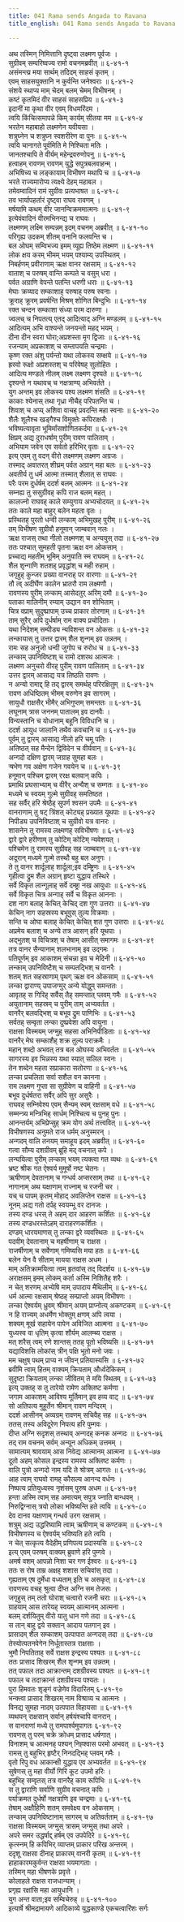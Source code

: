```yaml
---
title: 041 Rama sends Angada to Ravana
title_english: 041 Rama sends Angada to Ravana

---
```

अथ तस्मिन् निमित्तानि दृष्ट्वा लक्ष्मण पूर्वजः ।  
सुग्रीवम् सम्परिष्वज्य रामो वचनमब्रवीत् ॥ ६-४१-१  
असंमन्त्य्र मया सार्थम् तदिदम् साहसं कृतम् ।  
एवम् साहसयुक्तानि न कुर्वन्ति जनेश्वराः ॥ ६-४१-२  
संशये स्थाप्य माम् चेदम् बलम् चेमम् विभीषनम् ।  
कष्टं कृतमिदं वीर साहसं साहसप्रिय ॥ ६-४१-३  
इदानीं मा कृथा वीर एवम् विधमरिंदम ।  
त्वयि किंचित्समापन्ने किम् कार्यम् सीतया मम ॥ ६-४१-४  
भरतेन महाबाहो लक्ष्मणेन यवीयसा ।  
शत्रुघ्नेन च शत्रुघ्न स्वशरीरेण वा पुनः ॥ ६-४१-५  
त्वयि चानागते पूर्वमिति मे निश्चिता मतिः ।  
जानतश्चापि ते वीर्यम् महेन्द्रवरुणोपनु ॥ ६-४१-६  
हत्वाहम् रावणम् रावणम् युद्धे सपुत्रबलवाहन्म् ।  
अभिषिच्य च लङ्कायाम् विभीषण मथापि च ॥ ६-४१-७  
भरते राज्यमारोप्य त्यक्ष्ये देहम् महाबल ।  
तमेवम्वादिनं रामं सुग्रीवः प्रत्यभाषत ॥ ६-४१-८  
तव भार्यापहर्तारं दृष्ट्वा राघव रावणम् ।  
मर्षयामि कथम् वीर जानन्विक्रममात्मनः ॥ ६-४१-९  
इत्येवंवादिनं वीरमभिनन्द्य च राघवः ।  
लक्ष्मणम् लक्ष्मि सम्पन्नम् इदम् वचनम् अब्रवीत् ॥ ६-४१-१०  
परिगृह्य उदकम् शीतम् वनानि फलवन्ति च ।  
बल ओघम् सम्विभज्य इमम् व्यूह्य तिष्ठेम लक्ष्मण ॥ ६-४१-११  
लोक क्षय करम् भीमम् भयम् पश्याम्य् उपस्थितम् ।  
निबर्हणम् प्रवीराणाम् ऋक्ष वानर रक्षसाम् ॥ ६-४१-१२  
वाताश् च परुषम् वान्ति कम्पते च वसुम् धरा ।  
पर्वत अग्राणि वेपन्ते पतन्ति धरणी धराः ॥ ६-४१-१३  
मेघाः क्रव्याद सम्काशाह् परुषाह् परुष स्वनाः ।  
क्रूराह् क्रूरम् प्रवर्षन्ति मिश्रम् शोणित बिन्दुभिः ॥ ६-४१-१४  
रक्त चन्दन सम्काशा संध्या परम दारुणा ।  
ज्वलच् च निपतत्य् एतद् आदित्याद् अग्नि मण्डलम् ॥ ६-४१-१५  
आदित्यम् अभि वाश्यन्ते जनयन्तो महद् भयम् ।  
दीना दीन स्वरा घोरा;अप्रशस्ता मृग द्विजाः ॥ ६-४१-१६  
रजन्याम् अप्रकाशश् च सम्तापयति चन्द्रमाः ।  
कृष्ण रक्त अंशु पर्यन्तो यथा लोकस्य सम्क्षये ॥ ६-४१-१७  
ह्रस्वो रूक्षो अप्रशस्तश् च परिवेषह् सुलोहितः ।  
आदित्य मण्डले नीलम् लक्ष्म लक्ष्मण दृश्यते ॥ ६-४१-१८  
दृश्यन्ते न यथावच् च नक्षत्राण्य् अभिवर्तते ।  
युग अन्तम् इव लोकस्य पश्य लक्ष्मण शंसति ॥ ६-४१-१९  
काकाः श्येनास् तथा गृध्रा नीचैह् परिपतन्ति च ।  
शिवाश् च अप्य् अशिवा वाचह् प्रवदन्ति महा स्वनाः ॥ ६-४१-२०  
शैलैः शूलैश्च खड्गैश्च विमुक्तेः कपिराक्षसैः ।  
भविष्यत्यावृता भूमिर्मांसशोणितकर्दमा ॥ ६-४१-२१  
क्षिप्रम् अद्य दुराधर्षाम् पुरीम् रावण पालिताम् ।  
अभियाम जवेन एव सर्वतो हरिभिर् वृताः ॥ ६-४१-२२  
इत्य् एवम् तु वदन् वीरो लक्ष्मणम् लक्ष्मण अग्रजः ।  
तस्माद् अवातरत् शीघ्रम् पर्वत अग्रान् महा बलः ॥ ६-४१-२३  
अवतीर्य तु धर्म आत्मा तस्मात् शैलात् स राघवः ।  
परैः परम दुर्धर्षम् ददर्श बलम् आत्मनः ॥ ६-४१-२४  
सम्नह्य तु ससुग्रीवह् कपि राज बलम् महत् ।  
कालज्नो राघवह् काले सम्युगाय अभ्यचोदयत् ॥ ६-४१-२५  
ततः काले महा बाहुर् बलेन महता वृतः ।  
प्रस्थितह् पुरतो धन्वी लन्काम् अभिमुखह् पुरीम् ॥ ६-४१-२६  
तम् विभीषण सुग्रीवौ हनूमान् जाम्बवान् नलः ।  
ऋक्ष राजस् तथा नीलो लक्ष्मणश् च अन्ययुस् तदा ॥ ६-४१-२७  
ततः पश्चात् सुमहती पृतना ऋक्ष वन ओकसाम् ।  
प्रच्चाद्य महतीम् भूमिम् अनुयाति स्म राघवम् ॥ ६-४१-२८  
शैल शृन्गाणि शतशह् प्रवृद्धांश् च मही रुहाम् ।  
जगृहुह् कुन्जर प्रख्या वानराह् पर वारणाः ॥ ६-४१-२९  
तौ त्व् अदीर्घेण कालेन भ्रातरौ राम लक्ष्मणौ ।  
रावणस्य पुरीम् लन्काम् आसेदतुर् अरिम् दमौ ॥ ६-४१-३०  
पताका मालिनीम् रम्याम् उद्यान वन शोभिताम् ।  
चित्र वप्राम् सुदुष्प्रापाम् उच्च प्राकार तोरणाम् ॥ ६-४१-३१  
ताम् सुरैर् अपि दुर्धर्षाम् राम वाक्य प्रचोदिताः ।  
यथा निदेशम् सम्पीड्य न्यविशन्त वन ओकसः ॥ ६-४१-३२  
लन्कायास् तु उत्तर द्वारम् शैल शृन्गम् इव उन्नतम् ।  
रामः सह अनुजो धन्वी जुगोप च रुरोध च ॥ ६-४१-३३  
लन्काम् उपनिविष्टश् च रामो दशरथ आत्मजः ।  
लक्ष्मण अनुचरो वीरह् पुरीम् रावण पालिताम् ॥ ६-४१-३४  
उत्तर द्वारम् आसाद्य यत्र तिष्ठति रावणः ।  
न अन्यो रामाद्द् हि तद् द्वारम् समर्थह् परिरक्षितुम् ॥ ६-४१-३५  
रावण अधिष्ठितम् भीमम् वरुणेन इव सागरम् ।  
सायुधौ राक्षसैर् भीमैर् अभिगुप्तम् समन्ततः ॥ ६-४१-३६  
लघूनाम् त्रास जननम् पातालम् इव दानवैः ।  
विन्यस्तानि च योधानाम् बहूनि विविधानि च ।  
ददर्श आयुध जालानि तथैव कवचानि च ॥ ६-४१-३७  
पूर्वम् तु द्वारम् आसाद्य नीलो हरि चमू पतिः ।  
अतिष्ठत् सह मैन्देन द्विविदेन च वीर्यवान् ॥ ६-४१-३८  
अन्गदो दक्षिण द्वारम् जग्राह सुमहा बलः ।  
ऱ्षभेण गव अक्षेण गजेन गवयेन च ॥ ६-४१-३९  
हनूमान् पश्चिम द्वारम् ररक्ष बलवान् कपिः ।  
प्रमाथि प्रघसाभ्याम् च वीरैर् अन्यैश् च सम्गतः ॥ ६-४१-४०  
मध्यमे च स्वयम् गुल्मे सुग्रीवह् समतिष्ठत ।  
सह सर्वैर् हरि श्रेष्ठैह् सुपर्ण श्वसन उपमैः ॥ ६-४१-४१  
वानराणाम् तु षट् त्रिंशत् कोट्यह् प्रख्यात यूथपाः ॥ ६-४१-४२  
निपीड्य उपनिविष्टाश् च सुग्रीवो यत्र वानरः ।  
शासनेन तु रामस्य लक्ष्मणह् सविभीषणः ॥ ६-४१-४३  
द्वारे द्वारे हरीणाम् तु कोटिम् कोटिम् न्यवेशयत् ।  
पश्चिमेन तु रामस्य सुग्रीवह् सह जाम्बवान् ॥ ६-४१-४४  
अदूरान् मध्यमे गुल्मे तस्थौ बहु बल अनुगः ।  
ते तु वानर शार्दूलाह् शार्दूला;इव दम्ष्ट्रिणः ॥ ६-४१-४५  
गृहीत्वा द्रुम शैल अग्रान् हृष्टा युद्धाय तस्थिरे ।  
सर्वे विकृत लान्गूलाह् सर्वे दम्ष्ट्रा नख आयुधाः ॥ ६-४१-४६  
सर्वे विकृत चित्र अन्गाह् सर्वे च विकृत आननाः ।  
दश नाग बलाह् केचित् केचिद् दश गुण उत्तराः ॥ ६-४१-४७  
केचिन् नाग सहस्रस्य बभूवुस् तुल्य विक्रमाः ।  
सन्ति च ओघा बलाह् केचित् केचित् शत गुण उत्तराः ॥ ६-४१-४८  
अप्रमेय बलाश् च अन्ये तत्र आसन् हरि यूथपाः ।  
अद्भुतश् च विचित्रश् च तेषाम् आसीत् समागमः ॥ ६-४१-४९  
तत्र वानर सैन्यानाम् शलभानाम् इव उद्गमः ।  
पतिपूर्णम् इव आकाशम् संचन्ना इव च मेदिनी ॥ ६-४१-५०  
लन्काम् उपनिविष्टैश् च सम्पतद्भिश् च वानरैः ।  
शतम् शत सहस्राणाम् पृथग् ऋक्ष वन ओकसाम् ॥ ६-४१-५१  
लन्का द्वाराण्य् उपाजग्मुर् अन्ये योद्धुम् समन्ततः ।  
आवृतह् स गिरिह् सर्वैस् तैह् समन्तात् प्लवम् गमैः ॥ ६-४१-५२  
अयुतानाम् सहस्रम् च पुरीम् ताम् अभ्यवर्तत ।  
वानरैर् बलवद्भिश् च बभूव द्रुम पाणिभिः ॥ ६-४१-५३  
सर्वतह् सम्वृता लन्का दुष्प्रवेशा अपि वायुना ।  
राक्षसा विस्मयम् जग्मुह् सहसा अभिनिपीडिताः ॥ ६-४१-५४  
वानरैर् मेघ सम्काशैह् शक्र तुल्य पराक्रमैः ।  
महान् शब्दो अभवत् तत्र बल ओघस्य अभिवर्ततः ॥ ६-४१-५५  
सागरस्य इव भिन्नस्य यथा स्यात् सलिल स्वनः ।  
तेन शब्देन महता सप्राकारा सतोरणा ॥ ६-४१-५६  
लन्का प्रचलिता सर्वा सशैल वन कानना ।  
राम लक्ष्मण गुप्ता सा सुग्रीवेण च वाहिनी ॥ ६-४१-५७  
बभूव दुर्धर्षतरा सर्वैर् अपि सुर असुरैः ।  
राघवह् सम्निवेश्य एवम् सैन्यम् स्वम् रक्षसाम् वधे ॥ ६-४१-५८  
सम्मन्त्र्य मन्त्रिभिह् सार्धम् निश्चित्य च पुनह् पुनः ।  
आनन्तर्यम् अभिप्रेप्सुह् क्रम योग अर्थ तत्त्ववित् ॥ ६-४१-५९  
विभीषणस्य अनुमते राज धर्मम् अनुस्मरन् ।  
अन्गदम् वालि तनयम् समाहूय इदम् अब्रवीत् ॥ ६-४१-६०  
गत्वा सौम्य दशग्रीवम् ब्रूहि मद् वचनात् कपे ।  
लन्घयित्वा पुरीम् लन्काम् भयम् त्यक्त्वा गत व्यथः ॥ ६-४१-६१  
भ्रष्ट श्रीक गत ऐश्वर्य मुमूर्षो नष्ट चेतनः ।  
ऋषीणाम् देवतानाम् च गन्धर्व अप्सरसाम् तथा ॥ ६-४१-६२  
नागानाम् अथ यक्षाणाम् राज्नाम् च रजनी चर ।  
यच् च पापम् कृतम् मोहाद् अवलिप्तेन राक्षस ॥ ६-४१-६३  
नूनम् अद्य गतो दर्पह् स्वयम्भू वर दानजः ।  
तस्य दण्ड धरस् ते अहम् दार आहरण कर्शितः ॥ ६-४१-६४  
तस्य दण्डधरस्तेऽहम् दाराहरणकर्शितः ।  
दण्डम् धारयमाणस् तु लन्का द्वरे व्यवस्थितः ॥ ६-४१-६५  
पदवीम् देवतानाम् च महर्षीणाम् च राक्षस ।  
राजर्षीणाम् च सर्वेणाम् गमिष्यसि मया हतः ॥ ६-४१-६६  
बलेन येन वै सीताम् मायया राक्षस अधम ।  
माम् अतिक्रामयित्वा त्वम् हृतवांस् तद् विदर्शय ॥ ६-४१-६७  
अराक्षसम् इमम् लोकम् कर्ता अस्मि निशितैह् शरैः ।  
न चेत् शरणम् अभ्येषि माम् उपादाय मैथिलीम् ॥ ६-४१-६८  
धर्म आत्मा रक्षसाम् श्रेष्ठह् सम्प्राप्तो अयम् विभीषणः ।  
लन्का ऐश्वर्यम् ध्रुवम् श्रीमान् अयम् प्राप्नोत्य् अकण्टकम् ॥ ६-४१-६९  
न हि राज्यम् अधर्मेण भोक्तुम् क्षणम् अपि त्वया ।  
शक्यम् मूर्ख सहायेन पापेन अविजित आत्मना ॥ ६-४१-७०  
युध्यस्व वा धृतिम् कृत्वा शौर्यम् आलम्ब्य राक्षस ।  
मत् शरैस् त्वम् रणे शान्तस् ततह् पूतो भविष्यसि ॥ ६-४१-७१  
यद्याविशसि लोकांस् त्रीन् पक्षि भूतो मनो जवः ।  
मम चक्षुष् पथम् प्राप्य न जीवन् प्रतियास्यसि ॥ ६-४१-७२  
ब्रवीमि त्वाम् हितम् वाक्यम् क्रियताम् और्ध्वदेकिकम् ।  
सुदृष्टा क्रियताम् लन्का जीवितम् ते मयि स्थितम् ॥ ६-४१-७३  
इत्य् उक्तह् स तु तारेयो रामेण अक्लिष्ट कर्मणा ।  
जगाम आकाशम् आविश्य मूर्तिमान् इव हव्य वाट् ॥ ६-४१-७४  
सो अतिपत्य मुहूर्तेन श्रीमान् रावण मन्दिरम् ।  
ददर्श आसीनम् अव्यग्रम् रावणम् सचिवैह् सह ॥ ६-४१-७५  
ततस् तस्य अविदूरेण निपत्य हरि पुम्गवः ।  
दीप्त अग्नि सदृशस् तस्थाव् अन्गदह् कनक अन्गदः ॥ ६-४१-७६  
तद् राम वचनम् सर्वम् अन्यून अधिकम् उत्तमम् ।  
सामात्यम् श्रावयाम् आस निवेद्य आत्मानम् आत्मना ॥ ६-४१-७७  
दूतो अहम् कोसल इन्द्रस्य रामस्य अक्लिष्ट कर्मणः ।  
वालि पुत्रो अन्गदो नाम यदि ते श्रोत्रम् आगतः ॥ ६-४१-७८  
आह त्वाम् राघवो रामह् कौसल्य आनन्द वर्धनः ।  
निष्पत्य प्रतियुध्यस्व नृशंसम् पुरुष अधम ॥ ६-४१-७९  
हन्ता अस्मि त्वाम् सह अमात्यम् सपुत्र ज्नाति बान्धवम् ।  
निरुद्विग्नास् त्रयो लोका भविष्यन्ति हते त्वयि ॥ ६-४१-८०  
देव दानव यक्षाणाम् गन्धर्व उरग रक्षसाम् ।  
शत्रुम् अद्य उद्धरिष्यामि त्वाम् ऋषीणाम् च कण्टकम् ॥ ६-४१-८१  
विभीषणस्य च ऐश्वर्यम् भविष्यति हते त्वयि ।  
न चेत् सत्कृत्य वैदेहीम् प्रणिपत्य प्रदास्यसि ॥ ६-४१-८२  
इत्य् एवम् परुषम् वाक्यम् ब्रुवाणे हरि पुम्गवे ।  
अमर्ष वशम् आपन्नो निशा चर गण ईश्वरः ॥ ६-४१-८३  
ततः स रोष ताम्र अक्षह् शशास सचिवांस् तदा ।  
गृह्यताम् एष दुर्मेधा वध्यताम् इति च असकृत् ॥ ६-४१-८४  
रावणस्य वचह् श्रुत्वा दीप्त अग्नि सम तेजसः ।  
जगृहुस् तम् ततो घोराश् चत्वारो रजनी चराः ॥ ६-४१-८५  
ग्राहयाम् आस तारेयह् स्वयम् आत्मानम् आत्मना ।  
बलम् दर्शयितुम् वीरो यातु धान गणे तदा ॥ ६-४१-८६  
स तान् बाहु द्वये सक्तान् आदाय पतगान् इव ।  
प्रासादम् शैल सम्काशम् उत्पापात अन्गदस् तदा ॥ ६-४१-८७  
तेस्योत्पतनवेगेन निर्धूतास्तत्र राक्षसाः ।  
भुमौ निपतिताह् सर्वे राक्षस इन्द्रस्य पश्यतः ॥ ६-४१-८८  
ततः प्रासाद शिखरम् शैल शृन्गम् इव उन्नतम् ।  
तत् पफाल तदा आक्रान्तम् दशग्रीवस्य पश्यतः ॥ ६-४१-८९  
पफाल च तदाक्रान्तं दशग्रीवस्य पश्यतः ।  
पुरा हिमवतः शृङ्गं वज्रेणेव विदारितम् ६-४१-९०  
भन्क्त्वा प्रासाद शिखरम् नाम विश्राव्य च आत्मनः ।  
विनद्य सुमहा नादम् उत्पपात विहायसा ॥ ६-४१-९१  
व्यथयन् राक्षसान् सर्वान् हर्षयंश्चापि वानरान् ।  
स वानराणां मध्ये तु रामपार्श्वमुपागतः ६-४१-९२  
रावणस् तु परम् चक्रे क्रोधम् प्रासाद धर्षणात् ।  
विनाशम् च आत्मनह् पश्यन् निह्श्वास परमो अभवत् ॥ ६-४१-९३  
रामस् तु बहुभिर् हृष्टैर् निनदद्भिह् प्लवम् गमैः ।  
वृतो रिपु वध आकान्क्षी युद्धाय एव अभ्यवर्तत ॥ ६-४१-९४  
सुषेणस् तु महा वीर्यो गिरि कूट उपमो हरिः ।  
बहुभिह् सम्वृतस् तत्र वानरैह् काम रूपिभिः ॥ ६-४१-९५  
स तु द्वाराणि सर्वाणि सुग्रीव वचनात् कपिः ।  
पर्याक्रमत दुर्धर्षो नक्षत्राणि इव चन्द्रमाः ॥ ६-४१-९६  
तेषाम् अक्षौहिणि शतम् समवेक्ष्य वन ओकसाम् ।  
लन्काम् उपनिविष्टानाम् सागरम् च अतिवर्तताम् ॥ ६-४१-९७  
राक्षसा विस्मयम् जग्मुस् त्रासम् जग्मुस् तथा अपरे ।  
अपरे समर उद्धर्षाद्द् हर्षम् एव उपपेदिरे ॥ ६-४१-९८  
कृत्स्नम् हि कपिभिर् व्याप्तम् प्राकार परिख अन्तरम् ।  
ददृशू राक्षसा दीनाह् प्राकारम् वानरी कृतम् ॥ ६-४१-९९  
हाहाकारमकुर्वन्त राक्षसा भयमागताः ।  
तस्मिन् महा भीषणके प्रवृत्ते ।  
कोलाहले राक्षस राजधान्याम् ।  
प्रगृह्य रक्षांसि महा आयुधानि ।  
युग अन्त वाता;इव सम्विचेरुह् ॥ ६-४१-१००  
इत्यार्षे श्रीमद्रामायणे आदिकाव्ये युद्धकाण्डे एकचत्वारिंशः सर्गः